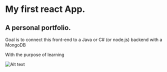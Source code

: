 # My first react App.

## A personal portfolio.

Goal is to connect this front-end to a Java or C# (or node.js) backend with a MongoDB

With the purpose of learning

 ![Alt text](/src/printscreen.jpg?raw=true "apppic")
